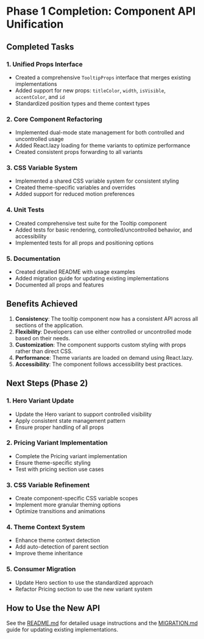 # Phase 1 Completion: Component API Unification

## Completed Tasks

### 1. Unified Props Interface
- Created a comprehensive `TooltipProps` interface that merges existing implementations
- Added support for new props: `titleColor`, `width`, `isVisible`, `accentColor`, and `id`
- Standardized position types and theme context types

### 2. Core Component Refactoring
- Implemented dual-mode state management for both controlled and uncontrolled usage
- Added React.lazy loading for theme variants to optimize performance
- Created consistent props forwarding to all variants

### 3. CSS Variable System
- Implemented a shared CSS variable system for consistent styling
- Created theme-specific variables and overrides
- Added support for reduced motion preferences

### 4. Unit Tests
- Created comprehensive test suite for the Tooltip component
- Added tests for basic rendering, controlled/uncontrolled behavior, and accessibility
- Implemented tests for all props and positioning options

### 5. Documentation
- Created detailed README with usage examples
- Added migration guide for updating existing implementations
- Documented all props and features

## Benefits Achieved

1. **Consistency**: The tooltip component now has a consistent API across all sections of the application.
2. **Flexibility**: Developers can use either controlled or uncontrolled mode based on their needs.
3. **Customization**: The component supports custom styling with props rather than direct CSS.
4. **Performance**: Theme variants are loaded on demand using React.lazy.
5. **Accessibility**: The component follows accessibility best practices.

## Next Steps (Phase 2)

### 1. Hero Variant Update
- Update the Hero variant to support controlled visibility
- Apply consistent state management pattern
- Ensure proper handling of all props

### 2. Pricing Variant Implementation
- Complete the Pricing variant implementation
- Ensure theme-specific styling
- Test with pricing section use cases

### 3. CSS Variable Refinement
- Create component-specific CSS variable scopes
- Implement more granular theming options
- Optimize transitions and animations

### 4. Theme Context System
- Enhance theme context detection
- Add auto-detection of parent section
- Improve theme inheritance

### 5. Consumer Migration
- Update Hero section to use the standardized approach
- Refactor Pricing section to use the new variant system

## How to Use the New API

See the [README.md](./README.md) for detailed usage instructions and the [MIGRATION.md](./MIGRATION.md) guide for updating existing implementations. 